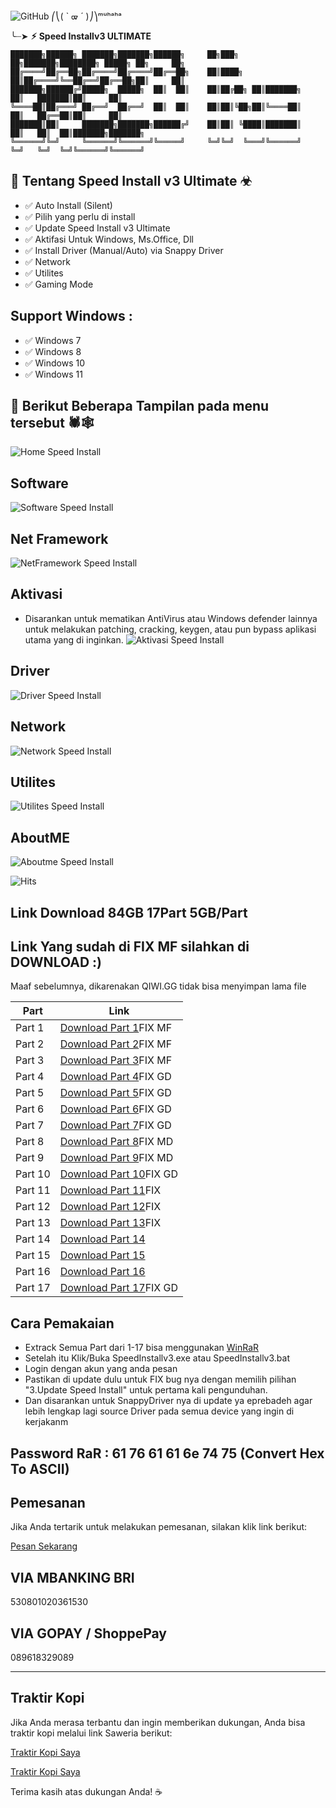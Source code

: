 ![GitHub](https://img.shields.io/badge/GitHub-Batch_File_Scripting-blue?style=for-the-badge&logo=github)
⎛⎝( ` ᢍ ´ )⎠⎞ᵐᵘʰᵃʰᵃ

╰┈➤ **⚡︎ Speed Installv3 ULTIMATE**  

    
    ███████╗██████╗ ███████╗███████╗██████╗     ██╗███╗   ██╗███████╗████████╗ █████╗ ██╗     ██╗     
    ██╔════╝██╔══██╗██╔════╝██╔════╝██╔══██╗    ██║████╗  ██║██╔════╝╚══██╔══╝██╔══██╗██║     ██║     
    ███████╗██████╔╝█████╗  █████╗  ██║  ██║    ██║██╔██╗ ██║███████╗   ██║   ███████║██║     ██║     
    ╚════██║██╔═══╝ ██╔══╝  ██╔══╝  ██║  ██║    ██║██║╚██╗██║╚════██║   ██║   ██╔══██║██║     ██║     
    ███████║██║     ███████╗███████╗██████╔╝    ██║██║ ╚████║███████║   ██║   ██║  ██║███████╗███████╗
    ╚══════╝╚═╝     ╚══════╝╚══════╝╚═════╝     ╚═╝╚═╝  ╚═══╝╚══════╝   ╚═╝   ╚═╝  ╚═╝╚══════╝╚══════╝
    
 ## 👾 Tentang Speed Install v3 Ultimate ☣︎
- ✅ Auto Install (Silent)
- ✅ Pilih yang perlu di install
- ✅ Update Speed Install v3 Ultimate
- ✅ Aktifasi Untuk Windows, Ms.Office, Dll
- ✅ Install Driver (Manual/Auto) via Snappy Driver
- ✅ Network
- ✅ Utilites
- ✅ Gaming Mode

## Support Windows :
- ✅ Windows 7
- ✅ Windows 8
- ✅ Windows 10
- ✅ Windows 11

## 📜 Berikut Beberapa Tampilan pada menu tersebut 🕷🕸️
![Home Speed Install](./capture/home.png)

## Software
![Software Speed Install](./capture/software.png)

## Net Framework
![NetFramework Speed Install](./capture/netframework.png)

## Aktivasi
- Disarankan untuk mematikan AntiVirus atau Windows defender lainnya untuk melakukan patching, cracking, keygen, atau pun bypass aplikasi utama yang di inginkan.
![Aktivasi Speed Install](./capture/aktivasi.png)

## Driver
![Driver Speed Install](./capture/driver.png)

## Network
![Network Speed Install](./capture/network.png)

## Utilites
![Utilites Speed Install](./capture/utilites.png)

## AboutME
![Aboutme Speed Install](./capture/aboutme.png)

![Hits](https://hits.seeyoufarm.com/api/count/incr/badge.svg?url=https%3A%2F%2Fgithub.com%2Fandrew7str%2Fspeedinstallv3&count_bg=%2379C83D&title_bg=%23555555&icon=github.svg&icon_color=%23E7E7E7&title=views&edge_flat=false)

## Link Download 84GB 17Part 5GB/Part
## Link Yang sudah di FIX MF silahkan di DOWNLOAD :)
Maaf sebelumnya, dikarenakan QIWI.GG tidak bisa menyimpan lama file

| Part | Link |
|------|------|
| Part 1 | [Download Part 1](https://www.mediafire.com/file/qx7ao87ftwlyrqp/speedinstallv3.part01.rar/file)FIX MF |
| Part 2 | [Download Part 2](https://www.mediafire.com/file/xffn29iywtldj11/speedinstallv3.part02.rar/file)FIX MF |
| Part 3 | [Download Part 3](https://www.mediafire.com/file/8g8znrca2nlbzpi/speedinstallv3.part03.rar/file)FIX MF |
| Part 4 | [Download Part 4](https://drive.google.com/file/d/1_B3QfAwVIWm2NBN3oW6WNAD_e5-vaXBl/view?usp=sharing)FIX GD |
| Part 5 | [Download Part 5](https://drive.google.com/file/d/1Xi_LbXi7DVpiCfxXc2u4rXqB3QDbs2OW/view?usp=sharing)FIX GD |
| Part 6 | [Download Part 6](https://drive.google.com/file/d/1Y5tWa0bTR3njaL8C_JsLCqPxKkrSrcwE/view?usp=sharing)FIX GD |
| Part 7 | [Download Part 7](https://drive.google.com/file/d/1VYoSnj9o0xuIVcVL99Q9aBDjPY0WbadK/view?usp=sharing)FIX GD|
| Part 8 | [Download Part 8](https://www.mediafire.com/file/4allstu4ew1uctx/speedinstallv3.part08.rar/file)FIX MD|
| Part 9 | [Download Part 9](https://www.mediafire.com/file/3sfr4s89ir3qdc1/speedinstallv3.part09.rar/file)FIX MD |
| Part 10 | [Download Part 10](https://drive.google.com/file/d/1cKfh1djT9WIN3KldW5WO3hVxERFbvGy4/view?usp=sharing)FIX GD |
| Part 11 | [Download Part 11](https://qiwi.gg/file/kWh44532-speedinstallv3)FIX |
| Part 12 | [Download Part 12](https://qiwi.gg/file/6Khi6787-speedinstallv3)FIX |
| Part 13 | [Download Part 13](https://qiwi.gg/file/998h5161-speedinstallv3)FIX |
| Part 14 | [Download Part 14](https://qiwi.gg/file/hzWi3947-speedinstallv3) |
| Part 15 | [Download Part 15](https://qiwi.gg/file/2HYz8091-speedinstallv3) |
| Part 16 | [Download Part 16](https://qiwi.gg/file/dqHh9379-speedinstallv3) |
| Part 17 | [Download Part 17](https://drive.google.com/file/d/19-pf1umlviAcXGcWADeZFLPMP-jIdBm0/view?usp=sharing)FIX GD |

## Cara Pemakaian
* Extrack Semua Part dari 1-17 bisa menggunakan [WinRaR](https://www.win-rar.com/download.html?&L=01)
* Setelah itu Klik/Buka SpeedInstallv3.exe atau SpeedInstallv3.bat
* Login dengan akun yang anda pesan
* Pastikan di update dulu untuk FIX bug nya dengan memilih pilihan "3.Update Speed Install" untuk pertama kali pengunduhan.
* Dan disarankan untuk SnappyDriver nya di update ya eprebadeh agar lebih lengkap lagi source Driver pada semua device yang ingin di kerjakanm

## Password RaR : 61 76 61 61 6e 74 75 (Convert Hex To ASCII)

## Pemesanan

Jika Anda tertarik untuk melakukan pemesanan, silakan klik link berikut:

[Pesan Sekarang](https://andrew-exe.blogspot.com/2024/09/speed-install-v3.html)

## VIA MBANKING BRI

530801020361530

## VIA GOPAY / ShoppePay

089618329089

_____________________________________

## Traktir Kopi

Jika Anda merasa terbantu dan ingin memberikan dukungan, Anda bisa traktir kopi melalui link Saweria berikut:

[Traktir Kopi Saya](https://saweria.co/andrewsianturi)

[Traktir Kopi Saya](https://saweria.co/speedinstall)

Terima kasih atas dukungan Anda! ☕
